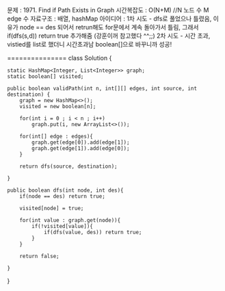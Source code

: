 문제 : 1971. Find if Path Exists in Graph
시간복잡도 : O(N+M) //N 노드 수 M edge 수
자료구조 : 배열, hashMap
아이디어 : 1차 시도 - dfs로 풀었으나 틀렸음, 이유가 node == des 되어서 retrun해도 for문에서 계속 돌아가서 틀림, 그래서 if(dfs(s,d)) return true 추가해줌 (강훈이꺼 참고했다 ^^;;) 
2차 시도 - 시간 초과, vistied를 list로 했더니 시간초과남 boolean[]으로 바꾸니까 성공!


===============
class Solution {
    
    static HashMap<Integer, List<Integer>> graph;
    static boolean[] visited;

    public boolean validPath(int n, int[][] edges, int source, int destination) {
        graph = new HashMap<>();
        visited = new boolean[n];

        for(int i = 0 ; i < n ; i++) 
            graph.put(i, new ArrayList<>());

        for(int[] edge : edges){
            graph.get(edge[0]).add(edge[1]);
            graph.get(edge[1]).add(edge[0]);
        }

        return dfs(source, destination);

    }

    public boolean dfs(int node, int des){
        if(node == des) return true;

        visited[node] = true;

        for(int value : graph.get(node)){
            if(!visited[value]){
                if(dfs(value, des)) return true;
            }
        }

        return false;

    }


}